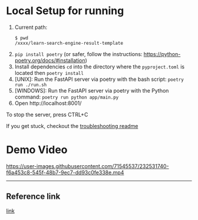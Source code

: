 # Local Setup for running

1. Current path:
    ```shell
    $ pwd
    /xxxx/learn-search-engine-result-template
    ```
2. `pip install poetry` (or safer, follow the instructions: https://python-poetry.org/docs/#installation)
3. Install dependencies `cd` into the directory where the `pyproject.toml` is located then `poetry install`
4. [UNIX]: Run the FastAPI server via poetry with the bash script: `poetry run ./run.sh`
5. [WINDOWS]: Run the FastAPI server via poetry with the Python command: `poetry run python app/main.py`
6. Open http://localhost:8001/

To stop the server, press CTRL+C

If you get stuck, checkout the [troubleshooting readme](../troubleshooting/README.md)

# Demo Video

https://user-images.githubusercontent.com/71545537/232531740-f6a453c8-545f-48b7-9ec7-dd93c0fe338e.mp4

---

## Reference link 

[link](https://christophergs.com/tutorials/ultimate-fastapi-tutorial-pt-7-sqlalchemy-database-setup/)
